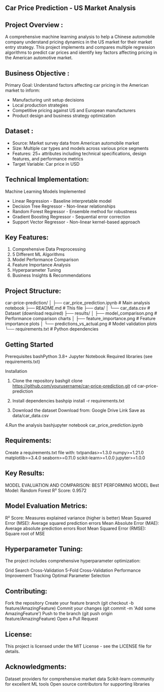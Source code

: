 Car Price Prediction - US Market Analysis
-------------------------------------------

Project Overview :
----------------
 A comprehensive machine learning analysis to help a Chinese automobile company understand pricing dynamics in the US market for their market entry strategy. This project implements and compares multiple regression algorithms to predict car prices and identify key factors affecting pricing in the American automotive market.

Business Objective :
--------------------
Primary Goal: Understand factors affecting car pricing in the American market to inform:

* Manufacturing unit setup decisions
* Local production strategies
* Competitive pricing against US and European manufacturers
* Product design and business strategy optimization

Dataset :
---------
* Source: Market survey data from American automobile market
* Size: Multiple car types and models across various price segments
* Features: 25+ attributes including technical specifications, design features, and performance metrics
* Target Variable: Car price in USD

Technical Implementation: 
-------------------------
Machine Learning Models Implemented

* Linear Regression - Baseline interpretable model
* Decision Tree Regressor - Non-linear relationships
* Random Forest Regressor - Ensemble method for robustness
* Gradient Boosting Regressor - Sequential error correction
* Support Vector Regressor - Non-linear kernel-based approach

Key Features:
--------------

1. Comprehensive Data Preprocessing
2. 5 Different ML Algorithms
3. Model Performance Comparison
4. Feature Importance Analysis
5. Hyperparameter Tuning
6. Business Insights & Recommendations

Project Structure:
------------------
car-price-prediction/
│
├── car_price_prediction.ipynb    # Main analysis notebook
├── README.md                     # This file
├── data/
│   └── car_data.csv             # Dataset (download required)
├── results/
│   ├── model_comparison.png     # Performance comparison charts
│   ├── feature_importance.png   # Feature importance plots
│   └── predictions_vs_actual.png # Model validation plots
└── requirements.txt             # Python dependencies

 Getting Started
 ----------------
Prerequisites
bashPython 3.8+
Jupyter Notebook
Required libraries (see requirements.txt)

Installation

1. Clone the repository
bashgit clone https://github.com/yourusername/car-price-prediction.git
cd car-price-prediction

2. Install dependencies
bashpip install -r requirements.txt

3. Download the dataset
Download from: Google Drive Link
Save as data/car_data.csv

4.Run the analysis
bashjupyter notebook car_price_prediction.ipynb

Requirements:
-------------
Create a requirements.txt file with:
txtpandas>=1.3.0
numpy>=1.21.0
matplotlib>=3.4.0
seaborn>=0.11.0
scikit-learn>=1.0.0
jupyter>=1.0.0

Key Results:
------------
MODEL EVALUATION AND COMPARISON:
BEST PERFORMING MODEL
Best Model: Random Forest
R² Score: 0.9572

Model Evaluation Metrics:
-------------------------
R² Score: Measures explained variance (higher is better)
Mean Squared Error (MSE): Average squared prediction errors
Mean Absolute Error (MAE): Average absolute prediction errors
Root Mean Squared Error (RMSE): Square root of MSE

Hyperparameter Tuning:
---------------------
The project includes comprehensive hyperparameter optimization:

Grid Search Cross-Validation
5-Fold Cross-Validation
Performance Improvement Tracking
Optimal Parameter Selection

Contributing:
-------------
Fork the repository
Create your feature branch (git checkout -b feature/AmazingFeature)
Commit your changes (git commit -m 'Add some AmazingFeature')
Push to the branch (git push origin feature/AmazingFeature)
Open a Pull Request

License:
------------
This project is licensed under the MIT License - see the LICENSE file for details.

Acknowledgments:
---------------
Dataset providers for comprehensive market data
Scikit-learn community for excellent ML tools
Open source contributors for supporting libraries







